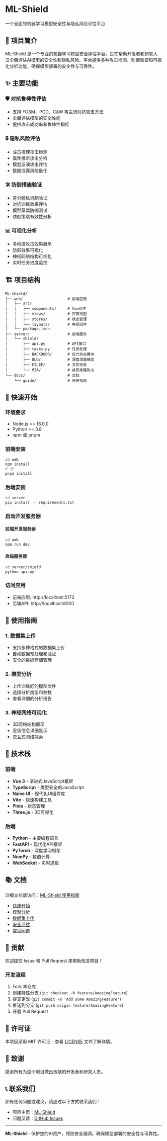 # ML-Shield

一个全面的机器学习模型安全性与隐私风险评估平台

## 🚀 项目简介

ML-Shield 是一个专业的机器学习模型安全评估平台，旨在帮助开发者和研究人员全面评估AI模型的安全性和隐私风险。平台提供多种攻击检测、防御验证和可视化分析功能，确保模型部署的安全性与可靠性。

## ✨ 主要功能

### 🛡️ 对抗鲁棒性评估
- 支持 FGSM、PGD、C&W 等主流对抗攻击方法
- 全面评估模型的安全性能
- 提供攻击成功率和鲁棒性指标

### 🔒 隐私风险评估
- 成员推理攻击检测
- 属性推断攻击分析
- 模型反演攻击评估
- 数据泄露风险量化

### 🛠️ 防御措施验证
- 差分隐私机制验证
- 对抗训练效果评估
- 模型蒸馏防御测试
- 防御策略有效性分析

### 📊 可视化分析
- 多维度攻击效果展示
- 防御效果可视化
- 神经网络结构可视化
- 实时任务进度监控

## 🏗️ 项目结构

```
ML-shield/
├── web/                    # 前端应用
│   ├── src/
│   │   ├── components/     # Vue组件
│   │   ├── views/          # 页面视图
│   │   ├── stores/         # 状态管理
│   │   └── layouts/        # 布局组件
│   └── package.json
├── server/                 # 后端服务
│   └── shield/
│       ├── api.py          # API接口
│       ├── tasks.py        # 任务处理
│       ├── BACKDOOR/       # 后门攻击模块
│       ├── DLG/            # 深度泄露梯度
│       ├── FILEF/          # 文件攻击
│       └── MIA/            # 成员推理攻击
└── docs/                   # 文档
    └── guide/              # 使用指南
```

## 🚀 快速开始

### 环境要求

- Node.js >= 16.0.0
- Python >= 3.8
- npm 或 pnpm

### 前端安装

```bash
cd web
npm install
# 或
pnpm install
```

### 后端安装

```bash
cd server
pip install -r requirements.txt
```

### 启动开发服务器

#### 前端开发服务器
```bash
cd web
npm run dev
```

#### 后端服务器
```bash
cd server/shield
python api.py
```

### 访问应用

- 前端应用: http://localhost:5173
- 后端API: http://localhost:8000

## 📖 使用指南

### 1. 数据集上传
- 支持多种格式的数据集上传
- 自动数据预处理和验证
- 安全的数据存储管理

### 2. 模型分析
- 上传训练好的模型文件
- 选择分析类型和参数
- 查看详细的分析报告

### 3. 神经网络可视化
- 3D网络结构展示
- 层级信息详细显示
- 交互式网络探索

## 🔧 技术栈

### 前端
- **Vue 3** - 渐进式JavaScript框架
- **TypeScript** - 类型安全的JavaScript
- **Naive UI** - 现代化UI组件库
- **Vite** - 快速构建工具
- **Pinia** - 状态管理
- **Three.js** - 3D可视化

### 后端
- **Python** - 主要编程语言
- **FastAPI** - 现代化API框架
- **PyTorch** - 深度学习框架
- **NumPy** - 数值计算
- **WebSocket** - 实时通信

## 📚 文档

详细文档请访问：[ML-Shield 使用指南](https://huodeng.github.io/shield-ml/)

- [快速开始](docs/guide/quick-start.md)
- [模型分析](docs/guide/model-analysis.md)
- [数据集上传](docs/guide/dataset-upload.md)
- [安全评估](docs/guide/security-assessment.md)
- [常见问题](docs/guide/faq.md)

## 🤝 贡献

欢迎提交 Issue 和 Pull Request 来帮助改进项目！

### 开发流程

1. Fork 本仓库
2. 创建特性分支 (`git checkout -b feature/AmazingFeature`)
3. 提交更改 (`git commit -m 'Add some AmazingFeature'`)
4. 推送到分支 (`git push origin feature/AmazingFeature`)
5. 开启 Pull Request

## 📄 许可证

本项目采用 MIT 许可证 - 查看 [LICENSE](LICENSE) 文件了解详情。

## 🙏 致谢

感谢所有为这个项目做出贡献的开发者和研究人员。

## 📞 联系我们

如有任何问题或建议，请通过以下方式联系我们：

- 项目主页：[ML-Shield](https://huodeng.github.io/shield-ml/)
- 问题反馈：[GitHub Issues](https://github.com/your-username/ML-shield/issues)

---

**ML-Shield** - 保护您的AI资产，预防安全漏洞，确保模型部署的安全性与可靠性。